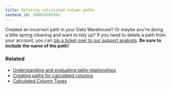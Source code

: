 ```yaml
---
title: Deleting calculated column paths
zendesk_id: 360016505392
---
```


Created an incorrect path in your Data Warehouse? Or maybe you're doing a little spring cleaning and want to tidy up? If you need to delete a path from your account, you can [zip a ticket over to our support analysts](../getting-started/support.md). **Be sure to include the name of the path!**

### Related

* [Understanding and evaluating table relationships](../data-analyst/data-warehouse-mgr/table-relationships.md)
* [Creating paths for calculated columns](../data-analyst/data-warehouse-mgr/create-paths-calc-columns.md)
* [Calculated Column Types](../data-analyst/data-warehouse-mgr/calc-column-types.md)
